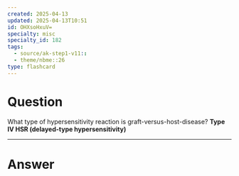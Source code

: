 ```yaml
---
created: 2025-04-13
updated: 2025-04-13T10:51
id: OHXsoHxuV=
specialty: misc
specialty_id: 182
tags:
  - source/ak-step1-v11::
  - theme/nbme::26
type: flashcard
---
```


# Question
What type of hypersensitivity reaction is graft-versus-host-disease?    **Type IV HSR (delayed-type hypersensitivity)**

---

# Answer
